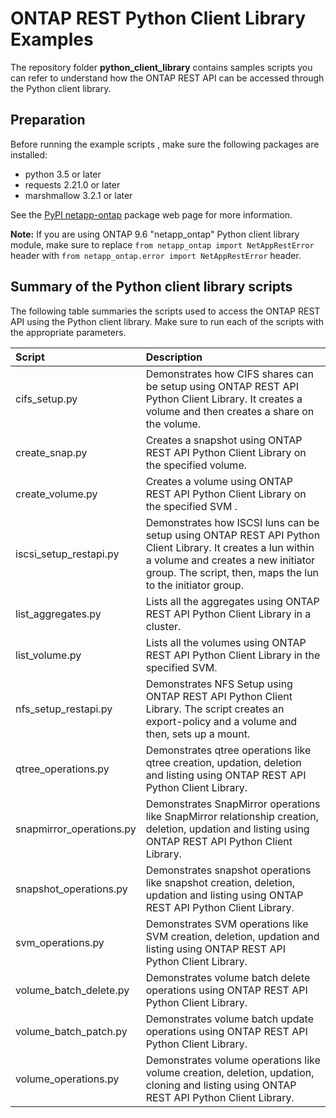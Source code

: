 # ONTAP REST Python Client Library Examples

The repository folder **python_client_library** contains samples scripts you can refer to understand how the ONTAP REST API can be accessed through the Python client library.

## Preparation

Before running the example scripts , make sure the following packages are installed:

* python 3.5 or later
* requests 2.21.0 or later
* marshmallow 3.2.1 or later

See the [PyPI netapp-ontap](https://pypi.org/project/netapp-ontap/) package web page for more information.

**Note:**
If you are using ONTAP 9.6 "netapp_ontap" Python client library module, make sure to replace `from netapp_ontap import NetAppRestError` header with `from netapp_ontap.error import NetAppRestError` header.


## Summary of the Python client library scripts

The following table summaries the scripts used to access the ONTAP REST API using the Python client library. Make sure to run each of the scripts with the appropriate parameters.

| Script                               | Description       |
|:------------------------------------|:-------------|
| cifs_setup.py  | Demonstrates how CIFS shares can be setup using ONTAP REST API Python Client Library. It creates a volume and then creates a share on the volume.   |
| create_snap.py  | Creates a snapshot using ONTAP REST API Python Client Library on the specified volume.   |
| create_volume.py  | Creates a volume using ONTAP REST API Python Client Library on the specified SVM .  |
| iscsi_setup_restapi.py  | Demonstrates how ISCSI luns can be setup using ONTAP REST API Python Client Library. It creates a lun within a volume and creates a new initiator group. The script, then, maps the lun to the initiator group.  |
| list_aggregates.py  | Lists all the aggregates using ONTAP REST API Python Client Library in a cluster. |
| list_volume.py   | Lists all the volumes using ONTAP REST API Python Client Library in the specified SVM.  |  
| nfs_setup_restapi.py   | Demonstrates NFS Setup using ONTAP REST API Python Client Library. The script creates an export-policy and a volume and then, sets up a mount.  |
| qtree_operations.py   | Demonstrates qtree operations like qtree creation, updation, deletion and listing using ONTAP REST API Python Client Library.  |
| snapmirror_operations.py   | Demonstrates SnapMirror operations like SnapMirror relationship creation, deletion, updation and listing using ONTAP REST API Python Client Library. |
| snapshot_operations.py    | Demonstrates snapshot operations like snapshot creation, deletion, updation and listing using ONTAP REST API Python Client Library. |
| svm_operations.py    | Demonstrates SVM operations like SVM creation, deletion, updation and listing using ONTAP REST API Python Client Library. |
| volume_batch_delete.py    | Demonstrates volume batch delete operations using ONTAP REST API Python Client Library.  |
| volume_batch_patch.py    | Demonstrates volume batch update operations using ONTAP REST API Python Client Library. |
| volume_operations.py    | Demonstrates volume operations like volume creation, deletion, updation, cloning and listing using ONTAP REST API Python Client Library.  |
